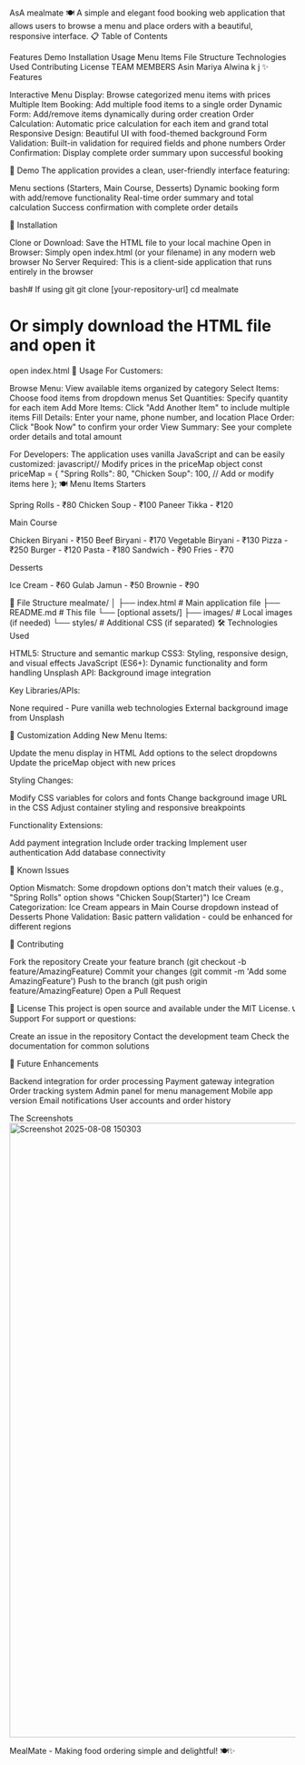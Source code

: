 AsA mealmate 🍽️
A simple and elegant food booking web application that allows users to browse a menu and place orders with a beautiful, responsive interface.
📋 Table of Contents

Features
Demo
Installation
Usage
Menu Items
File Structure
Technologies Used
Contributing
License
TEAM MEMBERS 
Asin Mariya
Alwina k j
✨ Features

Interactive Menu Display: Browse categorized menu items with prices
Multiple Item Booking: Add multiple food items to a single order
Dynamic Form: Add/remove items dynamically during order creation
Order Calculation: Automatic price calculation for each item and grand total
Responsive Design: Beautiful UI with food-themed background
Form Validation: Built-in validation for required fields and phone numbers
Order Confirmation: Display complete order summary upon successful booking

🎯 Demo
The application provides a clean, user-friendly interface featuring:

Menu sections (Starters, Main Course, Desserts)
Dynamic booking form with add/remove functionality
Real-time order summary and total calculation
Success confirmation with complete order details

🚀 Installation

Clone or Download: Save the HTML file to your local machine
Open in Browser: Simply open index.html (or your filename) in any modern web browser
No Server Required: This is a client-side application that runs entirely in the browser

bash# If using git
git clone [your-repository-url]
cd mealmate

# Or simply download the HTML file and open it
open index.html
🍕 Usage
For Customers:

Browse Menu: View available items organized by category
Select Items: Choose food items from dropdown menus
Set Quantities: Specify quantity for each item
Add More Items: Click "Add Another Item" to include multiple items
Fill Details: Enter your name, phone number, and location
Place Order: Click "Book Now" to confirm your order
View Summary: See your complete order details and total amount

For Developers:
The application uses vanilla JavaScript and can be easily customized:
javascript// Modify prices in the priceMap object
const priceMap = {
  "Spring Rolls": 80,
  "Chicken Soup": 100,
  // Add or modify items here
};
🍽️ Menu Items
Starters

Spring Rolls - ₹80
Chicken Soup - ₹100
Paneer Tikka - ₹120

Main Course

Chicken Biryani - ₹150
Beef Biryani - ₹170
Vegetable Biryani - ₹130
Pizza - ₹250
Burger - ₹120
Pasta - ₹180
Sandwich - ₹90
Fries - ₹70

Desserts

Ice Cream - ₹60
Gulab Jamun - ₹50
Brownie - ₹90

📁 File Structure
mealmate/
│
├── index.html          # Main application file
├── README.md          # This file
└── [optional assets/]
    ├── images/        # Local images (if needed)
    └── styles/        # Additional CSS (if separated)
🛠️ Technologies Used

HTML5: Structure and semantic markup
CSS3: Styling, responsive design, and visual effects
JavaScript (ES6+): Dynamic functionality and form handling
Unsplash API: Background image integration

Key Libraries/APIs:

None required - Pure vanilla web technologies
External background image from Unsplash

🎨 Customization
Adding New Menu Items:

Update the menu display in HTML
Add options to the select dropdowns
Update the priceMap object with new prices

Styling Changes:

Modify CSS variables for colors and fonts
Change background image URL in the CSS
Adjust container styling and responsive breakpoints

Functionality Extensions:

Add payment integration
Include order tracking
Implement user authentication
Add database connectivity

🔧 Known Issues

Option Mismatch: Some dropdown options don't match their values (e.g., "Spring Rolls" option shows "Chicken Soup(Starter)")
Ice Cream Categorization: Ice Cream appears in Main Course dropdown instead of Desserts
Phone Validation: Basic pattern validation - could be enhanced for different regions

📝 Contributing

Fork the repository
Create your feature branch (git checkout -b feature/AmazingFeature)
Commit your changes (git commit -m 'Add some AmazingFeature')
Push to the branch (git push origin feature/AmazingFeature)
Open a Pull Request

📄 License
This project is open source and available under the MIT License.
📞 Support
For support or questions:

Create an issue in the repository
Contact the development team
Check the documentation for common solutions

🚀 Future Enhancements

 Backend integration for order processing
 Payment gateway integration
 Order tracking system
 Admin panel for menu management
 Mobile app version
 Email notifications
 User accounts and order history


The Screenshots 
<img width="1920" height="1080" alt="Screenshot 2025-08-08 150303" src="https://github.com/user-attachments/assets/e8281259-fbea-4193-9348-ba315cb2d252" />


MealMate - Making food ordering simple and delightful! 🍽️✨
